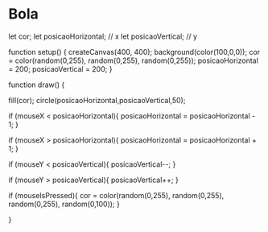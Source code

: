 # Bola
let cor;
let posicaoHorizontal; // x
let posicaoVertical; // y

function setup() {
  createCanvas(400, 400);
   background(color(100,0,0));
  cor = color(random(0,255), random(0,255), random(0,255));
  posicaoHorizontal = 200;
  posicaoVertical = 200;
}


function draw() {
 
  fill(cor);
  circle(posicaoHorizontal,posicaoVertical,50);
 
 
 
  if (mouseX < posicaoHorizontal){
    posicaoHorizontal =  posicaoHorizontal - 1;
  }
 
  if (mouseX > posicaoHorizontal){
    posicaoHorizontal =  posicaoHorizontal + 1;
  }
 
  if (mouseY < posicaoVertical){
    posicaoVertical--;
  }
   
  if (mouseY > posicaoVertical){
    posicaoVertical++;
  }
 
  if (mouseIsPressed){
    cor = color(random(0,255), random(0,255), random(0,255), random(0,100));
  }
   
}
